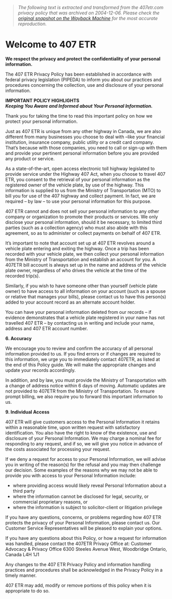 > *The following text is extracted and transformed from the 407etr.com privacy policy that was archived on 2004-12-06. Please check the [original snapshot on the Wayback Machine](https://web.archive.org/web/20041206204533id_/http%3A//www.407etr.com/about/about_privacy.asp) for the most accurate reproduction.*

# Welcome to 407 ETR

**We respect the privacy and protect the confidentiality of your personal information.**

The 407 ETR Privacy Policy has been established in accordance with federal privacy legislation (PIPEDA) to inform you about our practices and procedures concerning the collection, use and disclosure of your personal information.

**IMPORTANT POLICY HIGHLIGHTS  
 _Keeping You Aware and Informed about Your Personal Information._**

Thank you for taking the time to read this important policy on how we protect your personal information. 

Just as 407 ETR is unique from any other highway in Canada, we are also different from many businesses you choose to deal with –like your financial institution, insurance company, public utility or a credit card company. That’s because with those companies, you need to call or sign-up with them and provide your pertinent personal information before you are provided any product or service.

As a state-of-the-art, open access electronic toll highway legislated to provide service under the Highway 407 Act, when you choose to travel 407 ETR, you consent to the retrieval of your personal information as the registered owner of the vehicle plate, by use of the highway. This information is supplied to us from the Ministry of Transportation (MTO) to bill you for use of the 407 highway and collect payment. In fact, we are required – by law – to use your personal information for this purpose. 

407 ETR cannot and does not sell your personal information to any other company or organization to promote their products or services. We only disclose your personal information, should it be necessary, to limited third parties (such as a collection agency) who must also abide with this agreement, so as to administer or collect payments on behalf of 407 ETR.

It’s important to note that account set up at 407 ETR revolves around a vehicle plate entering and exiting the highway. Once a trip has been recorded with your vehicle plate, we then collect your personal information from the Ministry of Transportation and establish an account for you. A 407ETR bill account is always set up in the name and address of the vehicle plate owner, regardless of who drives the vehicle at the time of the recorded trip(s).

Similarly, if you wish to have someone other than yourself (vehicle plate owner) to have access to all information on your account (such as a spouse or relative that manages your bills), please contact us to have this person(s) added to your account record as an alternate account holder.

You can have your personal information deleted from our records – if evidence demonstrates that a vehicle plate registered in your name has not travelled 407 ETR – by contacting us in writing and include your name, address and 407 ETR account number.

**6\. Accuracy**

We encourage you to review and confirm the accuracy of all personal information provided to us. If you find errors or if changes are required to this information, we urge you to immediately contact 407ETR, as listed at the end of this Policy guide. We will make the appropriate changes and update your records accordingly. 

In addition, and by law, you must provide the Ministry of Transportation with a change of address notice within 6 days of moving. Automatic updates are not provided to 407ETR from the Ministry of Transportation. To ensure prompt billing, we also require you to forward this important information to us.

**9\. Individual Access**

407 ETR will give customers access to the Personal Information it retains within a reasonable time, upon written request with satisfactory identification. You also have the right to know of the existence, use and disclosure of your Personal Information. We may charge a nominal fee for responding to any request, and if so, we will give you notice in advance of the costs associated for processing your request.

If we deny a request for access to your Personal Information, we will advise you in writing of the reason(s) for the refusal and you may then challenge our decision. Some examples of the reasons why we may not be able to provide you with access to your Personal Information include:

  * where providing access would likely reveal Personal Information about a third party
  * where the information cannot be disclosed for legal, security, or commercial proprietary reasons, or
  * where the information is subject to solicitor-client or litigation privilege



If you have any questions, concerns, or problems regarding how 407 ETR protects the privacy of your Personal Information, please contact us. Our Customer Service Representatives will be pleased to explain your options. 

If you have any questions about this Policy, or how a request for information was handled, please contact the 407ETR Privacy Office at: Customer Advocacy & Privacy Office 6300 Steeles Avenue West, Woodbridge Ontario, Canada L4H 1J1 

Any changes to the 407 ETR Privacy Policy and information handling practices and procedures shall be acknowledged in the Privacy Policy in a timely manner. 

407 ETR may add, modify or remove portions of this policy when it is appropriate to do so. 
